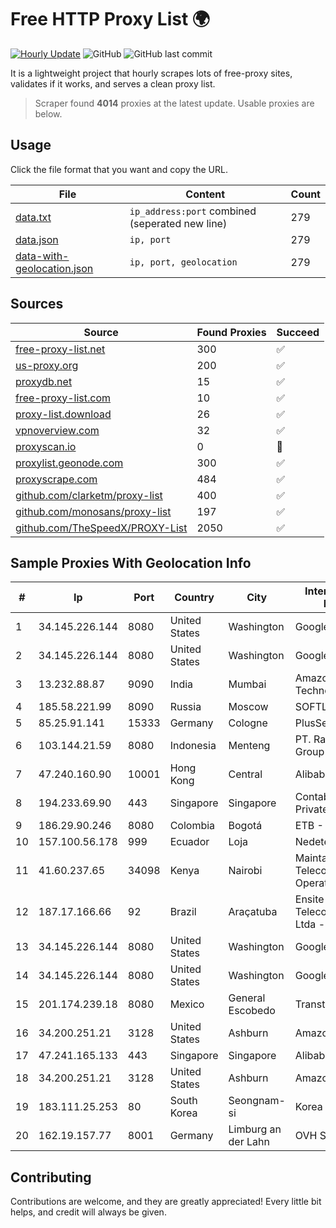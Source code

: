
# Free HTTP Proxy List 🌍

[![Hourly Update](https://github.com/mertguvencli/http-proxy-list/actions/workflows/main.yml/badge.svg?branch=main)](https://github.com/mertguvencli/http-proxy-list/actions/workflows/main.yml)
![GitHub](https://img.shields.io/github/license/mertguvencli/http-proxy-list)
![GitHub last commit](https://img.shields.io/github/last-commit/mertguvencli/http-proxy-list)

It is a lightweight project that hourly scrapes lots of free-proxy sites, validates if it works, and serves a clean proxy list.


> Scraper found **4014** proxies at the latest update. Usable proxies are below.

## Usage

Click the file format that you want and copy the URL.


|File|Content|Count|
|----|-------|-----|
|[data.txt](https://raw.githubusercontent.com/mertguvencli/http-proxy-list/main/proxy-list/data.txt)|`ip_address:port` combined (seperated new line)|279|
|[data.json](https://raw.githubusercontent.com/mertguvencli/http-proxy-list/main/proxy-list/data.json)|`ip, port`|279|
|[data-with-geolocation.json](https://raw.githubusercontent.com/mertguvencli/http-proxy-list/main/proxy-list/data-with-geolocation.json)|`ip, port, geolocation`|279|

## Sources

|Source|Found Proxies|Succeed|
|------|-------------|-------|
|[free-proxy-list.net](https://free-proxy-list.net)|300|✅|
|[us-proxy.org](https://www.us-proxy.org)|200|✅|
|[proxydb.net](http://proxydb.net)|15|✅|
|[free-proxy-list.com](https://free-proxy-list.com/?page=&port=&type%5B%5D=http&type%5B%5D=https&up_time=0&search=Search)|10|✅|
|[proxy-list.download](https://www.proxy-list.download/HTTP)|26|✅|
|[vpnoverview.com](https://vpnoverview.com/privacy/anonymous-browsing/free-proxy-servers)|32|✅|
|[proxyscan.io](https://www.proxyscan.io)|0|🚫|
|[proxylist.geonode.com](https://proxylist.geonode.com/api/proxy-list?limit=300&page=1&sort_by=lastChecked&sort_type=desc&protocols=http,https)|300|✅|
|[proxyscrape.com](https://api.proxyscrape.com/v2/?request=displayproxies&protocol=http&timeout=10000&country=all&ssl=all&anonymity=all)|484|✅|
|[github.com/clarketm/proxy-list](https://raw.githubusercontent.com/clarketm/proxy-list/master/proxy-list-raw.txt)|400|✅|
|[github.com/monosans/proxy-list](https://raw.githubusercontent.com/monosans/proxy-list/main/proxies/http.txt)|197|✅|
|[github.com/TheSpeedX/PROXY-List](https://raw.githubusercontent.com/TheSpeedX/PROXY-List/master/http.txt)|2050|✅|


## Sample Proxies With Geolocation Info

|#|Ip|Port|Country|City|Internet Service Provider|
|-|--|----|-------|----|-------------------------|
|1|34.145.226.144|8080|United States|Washington|Google LLC|
|2|34.145.226.144|8080|United States|Washington|Google LLC|
|3|13.232.88.87|9090|India|Mumbai|Amazon Technologies Inc.|
|4|185.58.221.99|8090|Russia|Moscow|SOFTLINE|
|5|85.25.91.141|15333|Germany|Cologne|PlusServer GmbH|
|6|103.144.21.59|8080|Indonesia|Menteng|PT. Rajawali Sinergi Group|
|7|47.240.160.90|10001|Hong Kong|Central|Alibaba.com LLC|
|8|194.233.69.90|443|Singapore|Singapore|Contabo Asia Private Limited|
|9|186.29.90.246|8080|Colombia|Bogotá|ETB - Colombia|
|10|157.100.56.178|999|Ecuador|Loja|Nedetel S.A.|
|11|41.60.237.65|34098|Kenya|Nairobi|Maintainer Liquid Telecommunications Operations Limited|
|12|187.17.166.66|92|Brazil|Araçatuba|Ensite Brasil TelecomunicaÔÔes Ltda - ME|
|13|34.145.226.144|8080|United States|Washington|Google LLC|
|14|34.145.226.144|8080|United States|Washington|Google LLC|
|15|201.174.239.18|8080|Mexico|General Escobedo|Transtelco Inc|
|16|34.200.251.21|3128|United States|Ashburn|Amazon.com, Inc.|
|17|47.241.165.133|443|Singapore|Singapore|Alibaba.com LLC|
|18|34.200.251.21|3128|United States|Ashburn|Amazon.com, Inc.|
|19|183.111.25.253|80|South Korea|Seongnam-si|Korea Telecom|
|20|162.19.157.77|8001|Germany|Limburg an der Lahn|OVH SAS|



## Contributing

Contributions are welcome, and they are greatly appreciated! Every
little bit helps, and credit will always be given.

